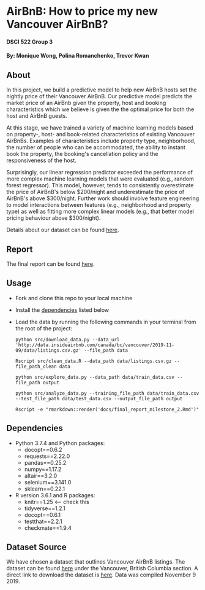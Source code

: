# AirBnB: How to price my new Vancouver AirBnB? 
#### DSCI 522 Group 3
#### By: Monique Wong, Polina Romanchenko, Trevor Kwan

## About

In this project, we build a predictive model to help new AirBnB hosts set the nightly price of their Vancouver AirBnB. Our predictive model predicts the market price of an AirBnb given the property, host and booking characteristics which we believe is given the the optimal price for both the host and AirBnB guests. 

At this stage, we have trained a variety of machine learning models based on property-, host- and book-related characteristics of existing Vancouver AirBnBs. Examples of characteristics include property type, neighborhood, the number of people who can be accommodated, the ability to instant book the property, the booking's cancellation policy and the responsiveness of the host. 

Surprisingly, our linear regression predictor exceeded the performance of more complex machine learning models that were evaluated (e.g., random forest regressor). This model, however, tends to consistently overestimate the price of AirBnB's below \$200/night and underestimate the price of AirBnB's above \$300/night. Further work should involve feature engineering to model interactions between features (e.g., neighborhood and property type) as well as fitting more complex linear models (e.g., that better model pricing behaviour above $300/night). 

Details about our dataset can be found [here](#dataset-source).


## Report
The final report can be found [here](https://github.com/UBC-MDS/DSCI_522_Group_303/blob/master/docs/final_report_milestone_2.md).

## Usage
- Fork and clone this repo to your local machine
- Install the [dependencies](#dependencies) listed below
- Load the data by running the following commands in your terminal from the root of the project:

  `python src/download_data.py --data_url 'http://data.insideairbnb.com/canada/bc/vancouver/2019-11-09/data/listings.csv.gz' --file_path data`
  
  `Rscript src/clean_data.R --data_path data/listings.csv.gz --file_path_clean data`
  
  `python src/explore_data.py --data_path data/train_data.csv --file_path output`
  
  `python src/analyze_data.py --training_file_path data/train_data.csv --test_file_path data/test_data.csv --output_file_path output`

  `Rscript -e "rmarkdown::render('docs/final_report_milestone_2.Rmd')"`

## Dependencies
  - Python 3.7.4 and Python packages:
      - docopt==0.6.2
      - requests==2.22.0
      - pandas==0.25.2
      - numpy==1.17.2
      - altair==3.2.0
      - selenium==3.141.0
      - sklearn==0.22.1
  - R version 3.6.1 and R packages:
      - knitr==1.25 <-- check this
      - tidyverse==1.2.1
      - docopt==0.6.1
      - testthat==2.2.1
      - checkmate==1.9.4


## Dataset Source
We have chosen a dataset that outlines Vancouver AirBnB listings. The dataset can be found [here](http://insideairbnb.com/get-the-data.html) under the Vancouver, British Columbia section. A direct link to download the dataset is [here](http://data.insideairbnb.com/canada/bc/vancouver/2019-11-09/data/listings.csv.gz). Data was compiled November 9 2019. 